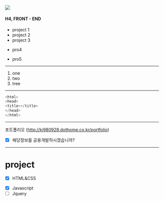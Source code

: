 ![](https://img1.daumcdn.net/thumb/R720x0.q80/?scode=mtistory2&fname=http%3A%2F%2Fcfile7.uf.tistory.com%2Fimage%2F24283C3858F778CA2EFABE)
---
#### H4, FRONT - END

* project 1 
* project 2 
* project 3 
- pro4
+ pro5
---
1. one
2. two
3. tree
---

```c
<html>
<head>
<title></title>
</head>
</html>
```
---
포트폴리오 (http://kj980928.dothome.co.kr/portfolio)
* [x] 해당정보를 공용개발하시겠습니까?
---
# project
* [x] HTML&CSS
- [x] Javascript
- [ ] Jquery